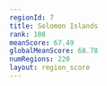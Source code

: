 ```yaml
---
regionId: 7
title: Solomon Islands
rank: 108
meanScore: 67.49
globalMeanScore: 68.78
numRegions: 220
layout: region_score
---
```

